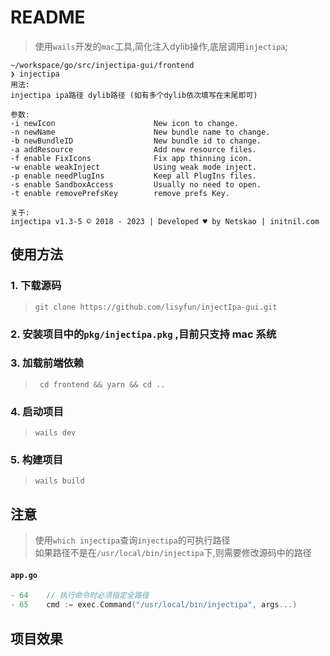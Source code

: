 # README

> 使用`wails`开发的`mac`工具,简化注入dylib操作,底层调用`injectipa`;
```shell
~/workspace/go/src/injectipa-gui/frontend 
❯ injectipa 
用法: 
injectipa ipa路径 dylib路径 (如有多个dylib依次填写在末尾即可)

参数: 
-i newIcon                      New icon to change.
-n newName                      New bundle name to change.
-b newBundleID                  New bundle id to change.
-a addResource                  Add new resource files.
-f enable FixIcons              Fix app thinning icon.
-w enable weakInject            Using weak mode inject.
-p enable needPlugIns           Keep all PlugIns files.
-s enable SandboxAccess         Usually no need to open.
-t enable removePrefsKey        remove prefs Key.

关于: 
injectipa v1.3-5 © 2018 - 2023 | Developed ♥︎ by Netskao | initnil.com 
```
## 使用方法
### 1. 下载源码
  > `git clone https://github.com/lisyfun/injectIpa-gui.git`
### 2. 安装项目中的`pkg/injectipa.pkg` ,目前只支持 mac 系统
### 3. 加载前端依赖
 > ` cd frontend && yarn && cd ..`
### 4. 启动项目
> `wails dev`
### 5. 构建项目
> `wails build`

## 注意
> 使用`which injectipa`查询`injectipa`的可执行路径  
> 如果路径不是在`/usr/local/bin/injectipa`下,则需要修改源码中的路径
> 
#### `app.go`
```go
- 64	// 执行命令时必须指定全路径
- 65	cmd := exec.Command("/usr/local/bin/injectipa", args...)
```
## 项目效果

